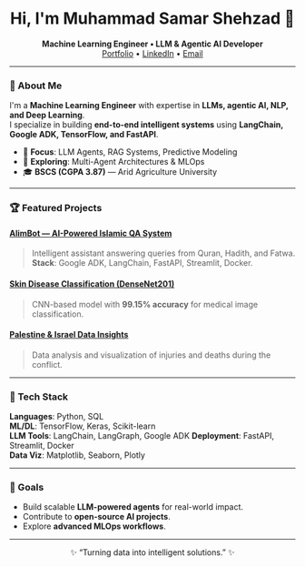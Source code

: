 <!-- Sleek GitHub Profile README -->

<h1 align="center">Hi, I'm Muhammad Samar Shehzad 👋</h1>
<p align="center">
  <b>Machine Learning Engineer • LLM & Agentic AI Developer</b><br/>
  <a href="https://muhammad-samar.vercel.app">Portfolio</a> • 
  <a href="https://www.linkedin.com/in/muhammadsamarshehzad/">LinkedIn</a> • 
  <a href="mailto:samarshehzad598@gmail.com">Email</a>
</p>

---

### 🚀 About Me
I'm a **Machine Learning Engineer** with expertise in **LLMs, agentic AI, NLP, and Deep Learning**.  
I specialize in building **end-to-end intelligent systems** using **LangChain, Google ADK, TensorFlow, and FastAPI**.

- 🧠 **Focus**: LLM Agents, RAG Systems, Predictive Modeling  
- 🌱 **Exploring**: Multi-Agent Architectures & MLOps  
- 🎓 **BSCS (CGPA 3.87)** — Arid Agriculture University

---

### 🏆 Featured Projects
#### **[AlimBot — AI-Powered Islamic QA System](https://github.com/MuhammadSamarShehzad/AlimBot)**
> Intelligent assistant answering queries from Quran, Hadith, and Fatwa.  
> **Stack**: Google ADK, LangChain, FastAPI, Streamlit, Docker.

#### **[Skin Disease Classification (DenseNet201)](https://github.com/MuhammadSamarShehzad/Skin-Cancer-Classification)**
> CNN-based model with **99.15% accuracy** for medical image classification.

#### **[Palestine & Israel Data Insights](https://github.com/MuhammadSamar/PalestineIsrael-InjuriesAndDeaths)**
> Data analysis and visualization of injuries and deaths during the conflict.

---

### 🧩 Tech Stack
**Languages**: Python, SQL  
**ML/DL**: TensorFlow, Keras, Scikit-learn  
**LLM Tools**: LangChain, LangGraph, Google ADK
**Deployment**: FastAPI, Streamlit, Docker  
**Data Viz**: Matplotlib, Seaborn, Plotly  

---

### 🎯 Goals
- Build scalable **LLM-powered agents** for real-world impact.  
- Contribute to **open-source AI projects**.  
- Explore **advanced MLOps workflows**.

---

<p align="center">✨ “Turning data into intelligent solutions.” ✨</p>
